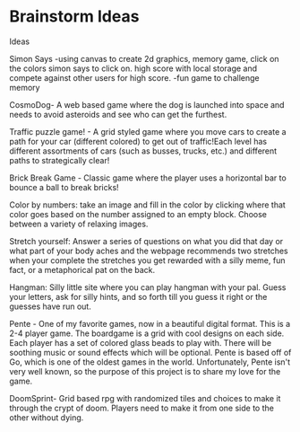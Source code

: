 # Brainstorm Ideas

Ideas

Simon Says
-using canvas to create 2d graphics, memory game, click on the colors simon says to click on. high score with local storage and compete against other users for high score. 
-fun game to challenge memory

CosmoDog- A web based game where the dog is launched into space and needs to avoid asteroids and see who can get the furthest.






Traffic puzzle game! - A grid styled game where you move cars to create a path for your car (different colored) to get out of traffic!Each level has different assortments of cars (such as busses, trucks, etc.) and different paths to strategically clear!

Brick Break Game - Classic game where the player uses a horizontal bar to bounce a ball to break bricks!

Color by numbers: take an image and fill in the color by clicking where that color goes based on the number assigned to an empty block. Choose between a variety of relaxing  images. 

Stretch yourself: Answer a series of questions on what you did that day or what part of your body aches and the webpage recommends two stretches when your complete the stretches you get rewarded with a silly meme, fun fact, or a metaphorical pat on the back. 

Hangman: Silly little site where you can play hangman with your pal. Guess your letters, ask for silly hints, and so forth till you guess it right or the guesses have run out.

Pente - One of my favorite games, now in a beautiful digital format. This is a 2-4 player game. The boardgame is a grid with cool designs on each side. Each player has a set of colored glass beads to play with. There will be soothing music or sound effects which will be optional. Pente is based off of Go, which is one of the oldest games in the world. Unfortunately, Pente isn't very well known, so the purpose of this project is to share my love for the game. 



DoomSprint- Grid based rpg with randomized tiles and choices to make it through the crypt of doom. Players need to make it from one side to the other without dying.

<!-- 
Funny For You: Rate a series of funny videos and at the end of a set the webpage tells you what your sense of humor most likely is based on your ratings. 

Worldy Comics: Shows newspaper comics from around the world, yay, and lets you fill in what you think is happening in the comic. 

Posters: View and upload local posters of events happening in your zipcode or nearby. Organizers and community members upload a poster, put in the time, date, location, category, kid friendly, or pet friendly  and people looking for events on that day or in that category can see the poster without having to go to facebook, a coffee shop, or happen across it the day after the event. 

Babysitter: My sister wants a websites for local families to be able to fill her schedule based on when she is available. She wants the times she is busy to be blocked off and for the family to answer a few screening questions before she decides whether to take the job or not. If she takes the job she wants the family to fill out a form on allergies, emergency contacts, and approved activities for kiddos.  -->


<!-- Trash Pick Up Pals: Going on a walk? Noticing the trash on your route? This site allows you to save trashy locations for later, team up with local trash pickers, and order gear such as bags/buckets, trash grabbers, and gloves (like a starter kit at a discounted price) so that you can take care of the planet on your way around the block.  -->



<!-- Farm Finder - compiles info about organic farms of note in Washington state.  -->
 


 

<!-- Giftable - Provides customized gift ideas based on interests selected for each giftee in your life. Provides a tool to keep track of sent gifts. 
 

Time To - a productivity/organizational tool which keeps track of the important things in your life and when it's time to take care of them. Time to change your water filter or go to the eye doctor? There's so much in life we have to keep track of, from important events to minuscule tasks. This tool will organize your life and remind you what needs to get done in each category of your life. You'll be able to see exactly when you last got your oil changed or went to the dentist. It'll all be right here. You can even create custom categories. You'll get it all done with Time To.
 

Happening Now - Do you ever feel like you're missing out on all the cool stuff? I've missed so many cool shows and events simply because I didn't hear about them in time. Happening Now will make sure you're up to date with all the major events happening in Washington state by combining event listings from multiple sources into one tool. Organized by categories such as music, sports, comedy, etc. Filter by date and other criteria, such as age (all ages, 18+, 21+).
 

Meal Ready - Let's face it: the cost of groceries is only increasing, and most people can't afford to waste food. Also, most of us don't have a smart fridge to keep track of our groceries and suggest recipes based off of ingredients we have on hand. Meal Ready does some of the work of a smart fridge but without the cost. Meal Ready helps us make educated meal planning decisions based on ingredients we currently have. In addition, Meal Ready can be customized based off of particular diets, keeps an inventory of food we have in our kitchen, provides shopping reminders, suggests Snack Hacks, has a special area to bookmark and store Favorite Recipes, and provides tips for extending the shelf life of various foods. Sometimes a little recipe info and meal planning help is all we need to take the extra step to cook for ourselves and others. 
 

Pet Prep - A tool which keeps track of our pet's health, medications, feeding schedule, medical info, and provides instructions for others who may be tasked with petsitting your pet. Pet prep is great for households with multiple pets and/or pets with medical issues. Pet prep lets you easily share your pet profile and pet photos with friends, family, and veterinary professionals. This is a great tool for pet owners and caretakers.


Pantry - A web based storage system where you enter in things that you have in your pantry or staples that you often have in your fridge and it will eventually search through a website like allrecipes to tell you the things you would need to purchase in order to create the recipe. It would give you an option of sweet or savory and randomize a recipe for you, there is also a freezer component for things that you make and put in your freezer where it would alert you to the expiration date when that time approaches and let you know it's time to cook it or chuck it. -->



<!-- GardenGnome- Gardening app where you enter in plants you are growing and it helps build a schedule to water, harvest and succession plant, It will also let you know when you should plant and would hopefully use state weather frost dates to build out timelines. You can put your plants into a Garden Bed Grid and it will let you know how much space is needed for each one, each square is 1 ft. Can start with the top 10 vegetables to grow/ -->